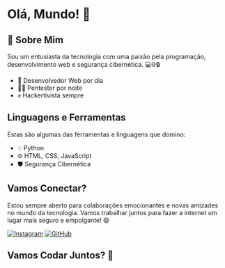 # Olá, Mundo! 👋

## 🚀 Sobre Mim

Sou um entusiasta da tecnologia com uma paixão pela programação, desenvolvimento web e segurança cibernética. 💻🌐🔒

- 💼 Desenvolvedor Web por dia
- 🕵️‍♂️ Pentester por noite
- ✊ Hackertivista sempre

## Linguagens e Ferramentas

Estas são algumas das ferramentas e linguagens que domino:

- 💡 Python
- 🌐 HTML, CSS, JavaScript
- 🛡️ Segurança Cibernética

## Vamos Conectar?

Estou sempre aberto para colaborações emocionantes e novas amizades no mundo da tecnologia. Vamos trabalhar juntos para fazer a internet um lugar mais seguro e empolgante! 😄

[![Instagram](https://img.shields.io/badge/-Instagram-%23E4405F?style=for-the-badge&logo=instagram)](https://instagram.com/skull.xss?igshid=OGQ5ZDc2ODk2ZA==)
[![GitHub](https://img.shields.io/badge/-GitHub-%23181717?style=for-the-badge&logo=github)](https://github.com/SkullXss)
## Vamos Codar Juntos? 🚀
